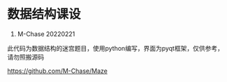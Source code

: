# 数据结构课设

1. M-Chase 20220221

此代码为数据结构的迷宫题目，使用python编写，界面为pyqt框架，仅供参考，请勿照搬源码

https://github.com/M-Chase/Maze